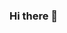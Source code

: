 ### Hi there 👋

<!--
**rmarowitz/rmarowitz** is a ✨ _special_ ✨ repository because its `README.md` (this file) appears on your GitHub profile.

Here are some ideas to get you started:

- 🔭 I’m currently working on Sea Ice research in the arctic.
- 🌱 I’m currently learning more about earth data analytics
- 😄 Pronouns: she/her

